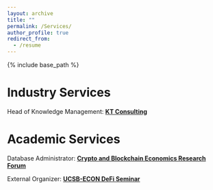```yaml
---
layout: archive
title: ""
permalink: /Services/
author_profile: true
redirect_from:
  - /resume
---
```


{% include base_path %}

Industry Services
=====
Head of Knowledge Management: [**KT Consulting**](https://ktconsult.org/)

Academic Services
=====
Database Administrator: [**Crypto and Blockchain Economics Research Forum**](https://www.cber-forum.org/literature)<br>

External Organizer: [**UCSB-ECON DeFi Seminar**](https://ucsbdefi.wixsite.com/seminar)
